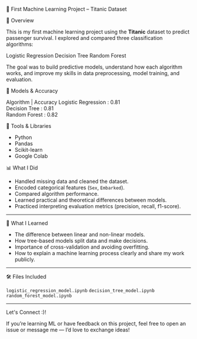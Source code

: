 🎯 First Machine Learning Project – Titanic Dataset

 👋 Overview

This is my first machine learning project using the **Titanic** dataset to predict passenger survival.
I explored and compared three classification algorithms:

Logistic Regression
Decision Tree
Random Forest

The goal was to build predictive models, understand how each algorithm works, and improve my skills in data preprocessing, model training, and evaluation.

 🧪 Models & Accuracy

 Algorithm           | Accuracy 
 Logistic Regression : 0.81     
 Decision Tree       : 0.81     
 Random Forest       : 0.82     


 🔧 Tools & Libraries

* Python
* Pandas
* Scikit-learn
* Google Colab


 📊 What I Did

* Handled missing data and cleaned the dataset.
* Encoded categorical features (`Sex`, `Embarked`).
* Compared algorithm performance.
* Learned practical and theoretical differences between models.
* Practiced interpreting evaluation metrics (precision, recall, f1-score).

---

🌱 What I Learned

* The difference between linear and non-linear models.
* How tree-based models split data and make decisions.
* Importance of cross-validation and avoiding overfitting.
* How to explain a machine learning process clearly and share my work publicly.

---

🛠 Files Included

 `logistic_regression_model.ipynb`
  `decision_tree_model.ipynb`
 `random_forest_model.ipynb`

---

  Let's Connect :)!

If you’re learning ML or have feedback on this project, feel free to open an issue or message me — I’d love to exchange ideas!


